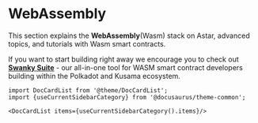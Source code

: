 # WebAssembly

This section explains the **WebAssembly**(Wasm) stack on Astar, advanced topics, and tutorials with Wasm smart contracts.

If you want to start building right away we encourage you to check out [**Swanky Suite**](sc-dev/swanky) - our all-in-one tool for WASM smart contract developers building within the Polkadot and Kusama ecosystem.

```mdx-code-block
import DocCardList from '@theme/DocCardList';
import {useCurrentSidebarCategory} from '@docusaurus/theme-common';

<DocCardList items={useCurrentSidebarCategory().items}/>
```
